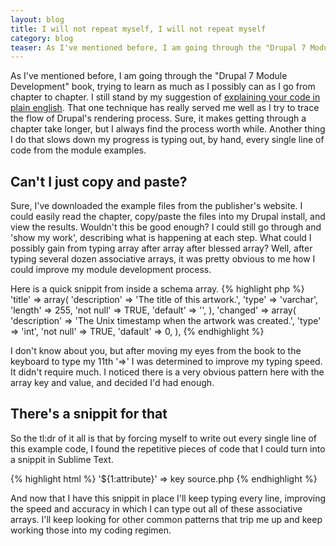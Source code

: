 ```yaml
---
layout: blog
title: I will not repeat myself, I will not repeat myself
category: blog
teaser: As I've mentioned before, I am going through the "Drupal 7 Module Development" book, trying to learn as much as I possibly can as I go from chapter to chapter. I still stand by my suggestion of <a href="/blog/teacher-said-show-my-work.html">explaining your code in plain english</a>. That one technique has really served me well as I try to trace the flow of Drupal's rendering process. Sure, it makes getting through a chapter take longer, but I always find the process worth while. Another thing I do that slows down my progress is typing out, by hand, every single line of code from the module examples.
---
```


As I've mentioned before, I am going through the "Drupal 7 Module Development" book, trying to learn as much as I possibly can as I go from chapter to chapter. I still stand by my suggestion of <a href="/blog/teacher-said-show-my-work.html">explaining your code in plain english</a>. That one technique has really served me well as I try to trace the flow of Drupal's rendering process. Sure, it makes getting through a chapter take longer, but I always find the process worth while. Another thing I do that slows down my progress is typing out, by hand, every single line of code from the module examples.

<h2>Can't I just copy and paste?</h2>
Sure, I've downloaded the example files from the publisher's website. I could easily read the chapter, copy/paste the files into my Drupal install, and view the results. Wouldn't this be good enough? I could still go through and 'show my work', describing what is happening at each step. What could I possibly gain from typing array after array after blessed array? Well, after typing several dozen associative arrays, it was pretty obvious to me how I could improve my module development process.

Here is a quick snippit from inside a schema array.
{% highlight php %}
'title' => array(
        'description' => 'The title of this artwork.',
        'type' => 'varchar',
        'length' => 255,
        'not null' => TRUE,
        'default' => '',
        ),
      'changed' => array(
        'description' => 'The Unix timestamp when the artwork was created.',
        'type' => 'int',
        'not null' => TRUE,
        'dafault' => 0,
        ),
{% endhighlight %}

I don't know about you, but after moving my eyes from the book to the keyboard to type my 11th '=>' I was determined to improve my typing speed. It didn't require much. I noticed there is a very obvious pattern here with the array key and value, and decided I'd had enough.

<h2>There's a snippit for that</h2>
So the tl:dr of it all is that by forcing myself to write out every single line of this example code, I found the repetitive pieces of code that I could turn into a snippit in Sublime Text.

{% highlight html %}
<snippet>
  <content>
'${1:attribute}' =>
</content>
   <tabTrigger>key</tabTrigger>
<scope>source.php</scope>
</snippet>
{% endhighlight %}


And now that I have this snippit in place I'll keep typing every line, improving the speed and accuracy in which I can type out all of these associative arrays. I'll keep looking for other common patterns that trip me up and keep working those into my coding regimen.
